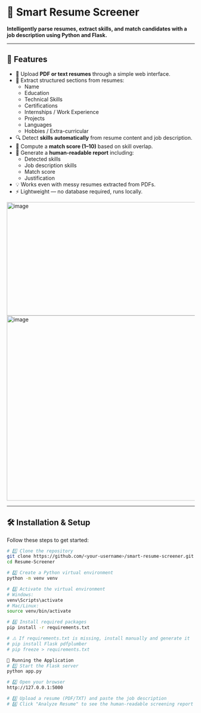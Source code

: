 # 🚀 Smart Resume Screener

**Intelligently parse resumes, extract skills, and match candidates with a job description using Python and Flask.**

---

## 🌟 Features

- 📄 Upload **PDF or text resumes** through a simple web interface.
- 🏫 Extract structured sections from resumes:
  - Name
  - Education
  - Technical Skills
  - Certifications
  - Internships / Work Experience
  - Projects
  - Languages
  - Hobbies / Extra-curricular
- 🔍 Detect **skills automatically** from resume content and job description.
- 🎯 Compute a **match score (1–10)** based on skill overlap.
- 📝 Generate a **human-readable report** including:
  - Detected skills
  - Job description skills
  - Match score
  - Justification
- 💡 Works even with messy resumes extracted from PDFs.
- ⚡ Lightweight — no database required, runs locally.
<img width="509" height="304" alt="image" src="https://github.com/user-attachments/assets/09d2ee0b-d15a-4a8d-87bd-148fee2018e4" />
<img width="1344" height="496" alt="image" src="https://github.com/user-attachments/assets/8baa5d2c-e542-4b1f-9e37-dd12ce0b05fb" />

---

## 🛠 Installation & Setup

Follow these steps to get started:

```bash
# 1️⃣ Clone the repository
git clone https://github.com/<your-username>/smart-resume-screener.git
cd Resume-Screener

# 2️⃣ Create a Python virtual environment
python -m venv venv

# 3️⃣ Activate the virtual environment
# Windows:
venv\Scripts\activate
# Mac/Linux:
source venv/bin/activate

# 4️⃣ Install required packages
pip install -r requirements.txt

# ⚠️ If requirements.txt is missing, install manually and generate it
# pip install Flask pdfplumber
# pip freeze > requirements.txt

🚀 Running the Application
# 1️⃣ Start the Flask server
python app.py

# 2️⃣ Open your browser
http://127.0.0.1:5000

# 3️⃣ Upload a resume (PDF/TXT) and paste the job description
# 4️⃣ Click "Analyze Resume" to see the human-readable screening report

